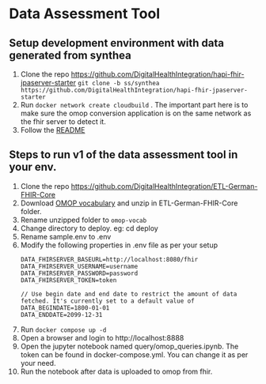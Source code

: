 # Data Assessment  Tool

## Setup development environment with data generated from synthea
1. Clone the repo https://github.com/DigitalHealthIntegration/hapi-fhir-jpaserver-starter `git clone -b ss/synthea https://github.com/DigitalHealthIntegration/hapi-fhir-jpaserver-starter`
2. Run `docker network create cloudbuild` . The important part here is to make sure the omop conversion application is on the same network as the fhir server to detect it.
3. Follow the [README](https://github.com/DigitalHealthIntegration/hapi-fhir-jpaserver-starter/blob/ss/synthea/README.md)

## Steps to run v1 of the data assessment tool in your env.

1. Clone the repo https://github.com/DigitalHealthIntegration/ETL-German-FHIR-Core
2. Download [OMOP vocabulary](https://www.dropbox.com/s/2f1xg20yjbiup27/2023-01-01-vocabulary_download_v5_%7Bd496576d-0027-4564-b598-491e7f1ac26f%7D_1672620434076.zip?dl=1) and unzip in ETL-German-FHIR-Core folder.
3. Rename unzipped folder to `omop-vocab`
4. Change directory to deploy. eg: cd deploy
5. Rename sample.env to .env
6. Modify the following properties in .env file as per your setup
    ````
    DATA_FHIRSERVER_BASEURL=http://localhost:8080/fhir 
    DATA_FHIRSERVER_USERNAME=username
    DATA_FHIRSERVER_PASSWORD=password
    DATA_FHIRSERVER_TOKEN=token
    
    // Use begin date and end date to restrict the amount of data fetched. It's currently set to a default value of 
    DATA_BEGINDATE=1800-01-01
    DATA_ENDDATE=2099-12-31
    ````
7. Run `docker compose up -d`
8. Open a browser and login to http://localhost:8888
9. Open the jupyter notebook named query/omop_queries.ipynb. The token can be found in docker-compose.yml. You can change it as per your need.
10. Run the notebook after data is uploaded to omop from fhir.